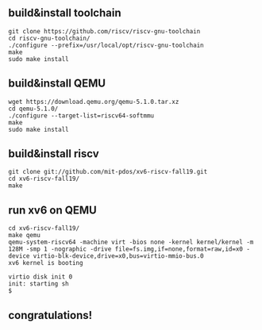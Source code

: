 ## build&install toolchain

```
git clone https://github.com/riscv/riscv-gnu-toolchain
cd riscv-gnu-toolchain/
./configure --prefix=/usr/local/opt/riscv-gnu-toolchain
make
sudo make install
```

## build&install QEMU

```
wget https://download.qemu.org/qemu-5.1.0.tar.xz
cd qemu-5.1.0/
./configure --target-list=riscv64-softmmu
make
sudo make install
```

## build&install riscv

```
git clone git://github.com/mit-pdos/xv6-riscv-fall19.git
cd xv6-riscv-fall19/
make
```

## run xv6 on QEMU

```
cd xv6-riscv-fall19/
make qemu
qemu-system-riscv64 -machine virt -bios none -kernel kernel/kernel -m 128M -smp 1 -nographic -drive file=fs.img,if=none,format=raw,id=x0 -device virtio-blk-device,drive=x0,bus=virtio-mmio-bus.0
xv6 kernel is booting

virtio disk init 0
init: starting sh
$ 
```

## congratulations!